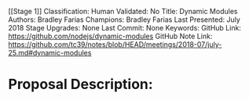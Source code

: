[[Stage 1]]
Classification:
Human Validated: No
Title: Dynamic Modules
Authors: Bradley Farias
Champions: Bradley Farias
Last Presented: July 2018
Stage Upgrades: 
None
Last Commit: None
Keywords: 
GitHub Link: https://github.com/nodejs/dynamic-modules
GitHub Note Link: https://github.com/tc39/notes/blob/HEAD/meetings/2018-07/july-25.md#dynamic-modules

# Proposal Description:

